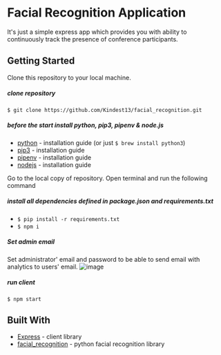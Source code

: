 # Facial Recognition Application
It's just a simple express app which provides you with ability to continuously track the presence of conference participants.

## Getting Started

Clone this repository to your local machine.
##### clone repository
`$ git clone https://github.com/Kindest13/facial_recognition.git`

##### before the start install python, pip3, pipenv & node.js
* [python](https://wiki.python.org/moin/BeginnersGuide/Download) - installation guide (or just `$ brew install python3`)
* [pip3](https://pip.pypa.io/en/stable/installing/) - installation guide
* [pipenv](https://pypi.org/project/pipenv/) - installation guide
* [nodejs](https://nodejs.org/uk/download/) - installation guide

Go to the local copy of repository. Open terminal and run the following command
##### install all dependencies defined in package.json and requirements.txt
* `$ pip install -r requirements.txt`
* `$ npm i`

##### Set admin email
Set administrator' email and password to be able to send email with analytics to users' email.
![image](https://user-images.githubusercontent.com/41145554/119695101-87382280-be56-11eb-8f7d-32c77f901c9b.png)

##### run client
`$ npm start`

## Built With

* [Express](https://expressjs.com/) - client library
* [facial_recognition](https://face-recognition.readthedocs.io/en/latest/?badge=latest) - python facial recognition library
